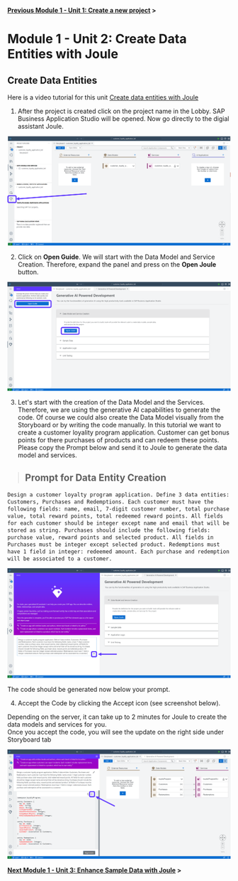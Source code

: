 **[Previous Module 1 - Unit 1: Create a new project](../251_TA_BTP-Build_Code_Using-Joule/251-1_Build_Code.md) >**


# Module 1 - Unit 2: Create Data Entities with Joule  


## Create Data Entities
Here is a video tutorial for this unit <a href="https://video.sap.com/media/t/1_sm76hg3f">Create data entities with Joule</a>


1. After the project is created click on the project name in the Lobby. SAP Business Application Studio will be opened. Now go directly to the digial assistant Joule. 

![](./Images/251-2_Screenshot_10.png)

2. Click on **Open Guide**. We will start with the Data Model and Service Creation. Therefore, expand the panel and press on the **Open Joule** button.

![](./Images/251-2_Screenshot_11.png)

3. Let's start with the creation of the Data Model and the Services. Therefore, we are using the generative AI capabilities to generate the code. Of course we could also create the Data Model visually from the Storyboard or by writing the code manually. In this tutorial we want to create a customer loyality program application. Customer can get bonus points for there purchases of products and can redeem these points. Please copy the Prompt below and send it to Joule to generate the data model and services.

> ## Prompt for Data Entity Creation
>
```code
Design a customer loyalty program application. Define 3 data entities: Customers, Purchases and Redemptions. Each customer must have the following fields: name, email, 7-digit customer number, total purchase value, total reward points, total redeemed reward points. All fields for each customer should be integer except name and email that will be stored as string. Purchases should include the following fields: purchase value, reward points and selected product. All fields in Purchases must be integer except selected product. Redemptions must have 1 field in integer: redeemed amount. Each purchase and redemption will be associated to a customer.
```

![](./Images/251-2_Screenshot_12.png)

The code should be generated now below your prompt.

4. Accept the Code by clicking the Accept icon (see screenshot below).

Depending on the server, it can take up to 2 minutes for Joule to create the data models and services for you.<br>
Once you accept the code, you will see the update on the right side under Storyboard tab<br>

![](./Images/251-2_Screenshot_13.png)

**[Next Module 1 - Unit 3: Enhance Sample Data with Joule](./251-3_Enhance_Sample_Data_with_Joule.md) >**
